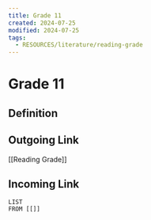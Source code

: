 ```yaml
---
title: Grade 11
created: 2024-07-25
modified: 2024-07-25
tags:
  - RESOURCES/literature/reading-grade
---
```

# Grade 11
## Definition

## Outgoing Link
[[Reading Grade]]
## Incoming Link
```dataview
LIST
FROM [[]]
```
